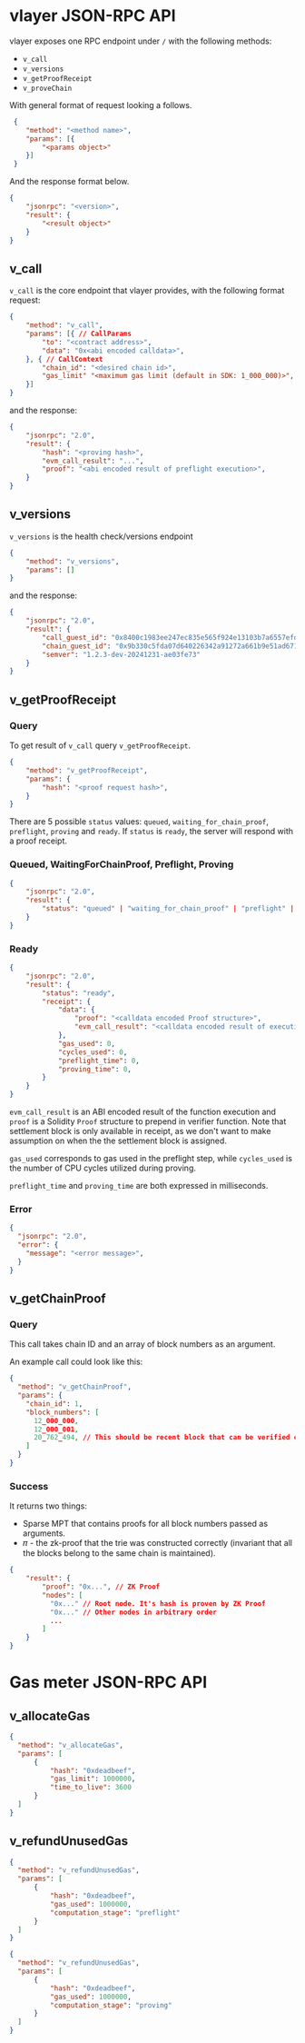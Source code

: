 # vlayer JSON-RPC API

vlayer exposes one RPC endpoint under `/` with the following methods:
- `v_call`
- `v_versions`
- `v_getProofReceipt`
- `v_proveChain`

With general format of request looking a follows.

```json
 {
    "method": "<method name>",
    "params": [{
        "<params object>"
    }]
 }
```

And the response format below.

```json
{
    "jsonrpc": "<version>",
    "result": {
        "<result object>"
    }
}
```


## v_call
`v_call` is the core endpoint that vlayer provides, with the following format request:

```json
{
    "method": "v_call",
    "params": [{ // CallParams   
        "to": "<contract address>",
        "data": "0x<abi encoded calldata>",
    }, { // CallContext
        "chain_id": "<desired chain id>",
        "gas_limit" "<maximum gas limit (default in SDK: 1_000_000)>",
    }]
}
```

and the response:

```json
{
    "jsonrpc": "2.0",
    "result": {
        "hash": "<proving hash>",
        "evm_call_result": "...",
        "proof": "<abi encoded result of preflight execution>",
    }
}
```

## v_versions
`v_versions` is the health check/versions endpoint

```json
{
    "method": "v_versions",
    "params": []
}
```

and the response:

```json
{
    "jsonrpc": "2.0",
    "result": {
        "call_guest_id": "0x8400c1983ee247ec835e565f924e13103b7a6557efd25f6b899bf9ed0c7ca491",
        "chain_guest_id": "0x9b330c5fda07d640226342a91272a661b9e51ad6713427777720bc26489dbc75",
        "semver": "1.2.3-dev-20241231-ae03fe73"
    }
}
```

## v_getProofReceipt

### Query
To get result of `v_call` query `v_getProofReceipt`. 

```json
{
    "method": "v_getProofReceipt",
    "params": {   
        "hash": "<proof request hash>",
    }
}
```

There are 5 possible `status` values: `queued`, `waiting_for_chain_proof`, `preflight`, `proving` and `ready`. If `status` is `ready`, the server will respond with a proof receipt.

### Queued, WaitingForChainProof, Preflight, Proving

```json
{
    "jsonrpc": "2.0",
    "result": {
        "status": "queued" | "waiting_for_chain_proof" | "preflight" | "proving",
    }
}
```

### Ready

```json
{
    "jsonrpc": "2.0",
    "result": {        
        "status": "ready",
        "receipt": {
            "data": {
                "proof": "<calldata encoded Proof structure>",
                "evm_call_result": "<calldata encoded result of execution>",
            },
            "gas_used": 0,
            "cycles_used": 0,
            "preflight_time": 0,
            "proving_time": 0,
        }
    }
}
```

`evm_call_result` is an ABI encoded result of the function execution and `proof` is a Solidity `Proof` structure to prepend in verifier function. Note that settlement block is only available in receipt, as we don't want to make assumption on when the the settlement block is assigned.

`gas_used` corresponds to gas used in the preflight step, while `cycles_used` is the number of CPU cycles utilized during proving.

`preflight_time` and `proving_time` are both expressed in milliseconds.

### Error

```json
{
  "jsonrpc": "2.0",
  "error": {
    "message": "<error message>",
  }
}
```

## v_getChainProof

### Query

This call takes chain ID and an array of block numbers as an argument.

An example call could look like this:

```json
{
  "method": "v_getChainProof",
  "params": {
    "chain_id": 1,
    "block_numbers": [
      12_000_000,
      12_000_001,
      20_762_494, // This should be recent block that can be verified on-chain
    ]
  }
}
```

### Success

It returns two things:
* Sparse MPT that contains proofs for all block numbers passed as arguments.
* 𝜋 - the zk-proof that the trie was constructed correctly (invariant that all the blocks belong to the same chain is maintained).

```json
{
    "result": {
        "proof": "0x...", // ZK Proof
        "nodes": [
          "0x..." // Root node. It's hash is proven by ZK Proof
          "0x..." // Other nodes in arbitrary order
          ...
        ]
    }
}
```

# Gas meter JSON-RPC API

## v_allocateGas

```json
{
  "method": "v_allocateGas",
  "params": [
      {
          "hash": "0xdeadbeef",
          "gas_limit": 1000000,
          "time_to_live": 3600
      }
  ]
}
```

## v_refundUnusedGas

```json
{
  "method": "v_refundUnusedGas",
  "params": [
      {
          "hash": "0xdeadbeef",
          "gas_used": 1000000,
          "computation_stage": "preflight"
      }
  ]
}
```

```json
{
  "method": "v_refundUnusedGas",
  "params": [
      {
          "hash": "0xdeadbeef",
          "gas_used": 1000000,
          "computation_stage": "proving"
      }
  ]
}
```
